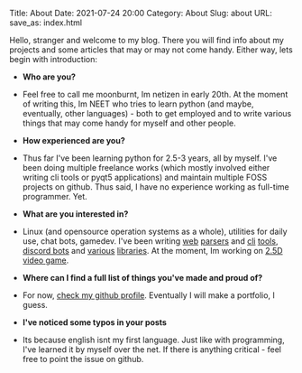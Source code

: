 Title: About
Date: 2021-07-24 20:00
Category: About
Slug: about
URL:
save_as: index.html

Hello, stranger and welcome to my blog. There you will find info about my projects
and some articles that may or may not come handy. Either way, lets begin with
introduction:

- **Who are you?**

- Feel free to call me moonburnt, Im netizen in early 20th. At the moment of writing
this, Im NEET who tries to learn python (and maybe, eventually, other languages) -
both to get employed and to write various things that may come handy for myself
and other people.

- **How experienced are you?**

- Thus far I've been learning python for 2.5-3 years, all by myself. I've been
doing multiple freelance works (which mostly involved either writing cli tools or
pyqt5 applications) and maintain multiple FOSS projects on github. Thus said, I
have no experience working as full-time programmer. Yet.

- **What are you interested in?**

- Linux (and opensource operation systems as a whole), utilities for daily use,
chat bots, gamedev. I've been writing [web](https://github.com/moonburnt/pymediadump)
[parsers](https://github.com/moonburnt/anidb_parser) and [cli](https://github.com/moonburnt/laymix)
[tools](https://github.com/moonburnt/romman), [discord bots](https://github.com/moonburnt/notashark)
and [various](https://github.com/moonburnt/locky) [libraries](https://github.com/moonburnt/p3dss).
At the moment, Im working on [2.5D video game](https://github.com/moonburnt/a2s3).

- **Where can I find a full list of things you've made and proud of?**

- For now, [check my github profile](https://github.com/moonburnt?tab=repositories&q=&type=source).
Eventually I will make a portfolio, I guess.

- **I've noticed some typos in your posts**

- Its because english isnt my first language. Just like with programming, I've
learned it by myself over the net. If there is anything critical - feel free to
point the issue on github.
